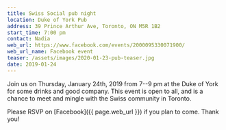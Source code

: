 ```yaml
---
title: Swiss Social pub night
location: Duke of York Pub
address: 39 Prince Arthur Ave, Toronto, ON M5R 1B2
start_time: 7:00 pm
contact: Nadia
web_url: https://www.facebook.com/events/2000095330071900/
web_url_name: Facebook event
teaser: /assets/images/2020-01-23-pub-teaser.jpg
date: 2019-01-24
---
```


Join us on Thursday, January 24th, 2019 from 7--9 pm at the Duke of York for
some drinks and good company. This event is open to all, and is a chance to
meet and mingle with the Swiss community in Toronto.

Please RSVP on [Facebook]({{ page.web_url }}) if you plan to come. Thank you!
